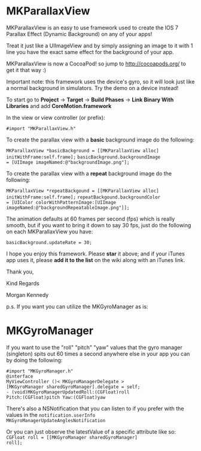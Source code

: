 MKParallaxView
==============

MKParallaxView is an easy to use framework used to create the IOS 7 Parallax Effect (Dynamic Background) on any of your apps! 

Treat it just like a UIImageView and by simply assigning an image to it with 1 line you have the exact same effect for the background of your app.

MKParallaxView is now a CocoaPod! so jump to http://cocoapods.org/ to get it that way :)

Important note: this framework uses the device's gyro, so it will look just like a normal background in simulators. Try the demo on a device instead!

To start go to <b>Project</b> -> <b>Target</b> -> <b>Build Phases</b> -> <b>Link Binary With Libraries</b> and add <b>CoreMotion.framework</b>

In the view or view controller (or prefix):

<code>#import "MKParallaxView.h"</code>

To create the parallax view with a <b>basic</b> background image do the following:

<code>MKParallaxView *basicBackground = [[MKParallaxView alloc] initWithFrame:self.frame];</code>
<code>basicBackground.backgroundImage = [UIImage imageNamed:@"backgroundImage.png"];</code>

To create the parallax view with a <b>repeat</b> background image do the following:

<code>MKParallaxView *repeatBackgound = [[MKParallaxView alloc] initWithFrame:self.frame];</code>
<code>repeatBackgound.backgroundColor = [UIColor colorWithPatternImage:[UIImage imageNamed:@"backgroundRepeatableImage.png"]];</code>

The animation defaults at 60 frames per second (fps) which is really smooth, but if you want to bring it down to say 30 fps, just do the following on each MKParallaxView you have:

<code>basicBackground.updateRate = 30;</code>

I hope you enjoy this framework. Please <b>star</b> it above; and if your iTunes app uses it, please <b>add it to the list</b> on the wiki along with an iTunes link.

Thank you,

Kind Regards

Morgan Kennedy

p.s. If you want you can utilize the MKGyroManager as is:

MKGyroManager
==============

If you want to use the "roll" "pitch" "yaw" values that the gyro manager (singleton) spits out 60 times a second anywhere else in your app you can by doing the following:

<code>#import "MKGyroManager.h"</code><br />
<code>@interface MyViewController ()< MKGyroManagerDelegate ></code><br />
<code>[MKGyroManager sharedGyroManager].delegate = self;</code><br />
<code>- (void)MKGyroManagerUpdatedRoll:(CGFloat)roll Pitch:(CGFloat)pitch Yaw:(CGFloat)yaw</code><br />

There's also a NSNotification that you can listen to if you prefer with the values in the <code>notification.userInfo</code><br />
<code>MKGyroManagerUpdateAnglesNotification</code>

Or you can just observe the latestValue of a specific attribute like so:<br />
<code>CGFloat roll = [[MKGyroManager sharedGyroManager] roll];</code>
